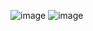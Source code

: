 ![image](https://github.com/user-attachments/assets/b81a755e-097e-402c-813a-2e13dda06477)
![image](https://github.com/user-attachments/assets/00311b2a-3596-4614-887e-0f9988f9a7ba)
